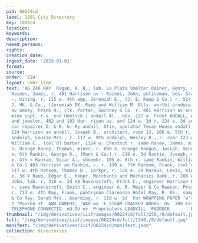 ```yaml
---
pid: 00224cd
label: 1881 City Directory
key: 1881cd
location: 
keywords: 
description: 
named_persons: 
rights: 
creation_date: 
ingest_date: '2023-01-01'
format: 
source: 
order: '224'
layout: cmhc_item
text: 'AG 246 RAY  Ragan, A. B., lab. La Plata Smelter Rainer, Henry, cook Swea Hotel
  Raines, James, r. 401 Harrison av ~ Raines, John, policeman, bds. Grand Hotel Ralston,
  —, mining, r. 115 e. 4th amp, Jeremiah E., (J. E. Ramp & Co.) r. 514 e. 7th amp,
  J. HK. & Co., (Jeremiah EK. Ramp and William M. Ells- worth) produce, 5104 Harrison
  av amsey, Frank H., clk. Porter, Swinney & Co. r. 401 Harrison av and, James M.,
  mine supt. r.s. end Hemlock | andall Al., bds. 122 w. Front ANDALL, ALFRED, watchmkr
  and jeweler, 402 and 103 Har- rison av. and 124 e. 3d r. 124 e. 3d andall, A. F.,
  car repairer D. & R. G. Ry andall, Otis, operator Texas House andall, William, r.
  124 Harrison av andell, Joseph B., architect, room 13, 106 e. 5th r. 138 e. 7th
  andolph, Louise Mrs., r. 117 w. 9th andolph, Wesley B., r. rear 123 w. 5th Randolph,
  William C., (col’d) barber, 1324 w. Chestnut r. same Raney, James, miner, r. 608
  n. Orange Raney, Thomas, miner, r. 608 n. Orange Rangus, Joseph, miner, bds. 629
  e. 5th Rankin, George R., (Mann & Co.) r. 216 e. 3d Rankin, Joseph, miner, r. 635
  e. 4th « Rankin, Oscar A., shoemkr, 105 e. 6th r. same Rankin, William A., (Canfield
  & Co.) 403 Harrison av Rankin, —, r. 130 e. 7th Ransom, Frank, (col’d) lab. r. rear
  117 w. 4th Ransom, Thomas D., barkpr, r. 120 e. 2d Rasmus, Lewis, miner, r. 418
  e. 3d © Raub, Edgar E., bkkpr. Merchants and Mechanics Bank, r. 208 w. 9th Ravens,
  John, lab. r. 310 w. 2d e8 Ravenscroft, Frank C., engineer Harrison Reduction wks.
  r. same Ravenscroft, Smith C., engineer A. R. Meyer & Co Rawson, Preston, engineer,
  r. 714 e. 4th Ray, Frank, pantryman Clarendon Hotel Ray, R. 8S., sampler Eddy, James
  & Co Ray, Sarah Mrs., boarding, r. 319 w. 2d  For WRAPPING PAPER ‘e‘siaridge, 113
  2 "Pouren st  AND BAKERY,  WAU wa  E STEAM CRACKER WORKS  Uv  300 East Sixth Street.
  TELEPHONE CONNECTIO  oU OU ev  Proprietors LEADVILL  PADDOCK        ERWIN  R    '
thumbnail: "/img/derivatives/iiif/images/00224cd/full/250,/0/default.jpg"
full: "/img/derivatives/iiif/images/00224cd/full/1140,/0/default.jpg"
manifest: "/img/derivatives/iiif/00224cd/manifest.json"
collection: directories
---
```

